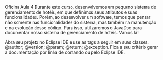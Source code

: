 Oficina Aula 4
Durante este curso, desenvolvemos um pequeno sistema de gerenciamento de hotéis, em que definimos seus atributos e suas funcionalidades. Porém, ao desenvolver um software, temos que pensar não somente nas funcionalidades do sistema, mas também na manutenção e na evolução desse código. Para isso, utilizaremos o JavaDoc para documentar nosso sistema de gerenciamento de hotéis. Vamos lá!

Abra seu projeto no Eclipse IDE e use as tags a seguir em suas classes.
@author;
@version;
@param;
@return;
@exception.
Fica a seu critério gerar a documentação por linha de comando ou pelo Eclipse IDE.